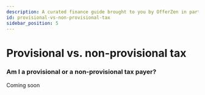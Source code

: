 ```yaml
---
description: A curated finance guide brought to you by OfferZen in partnership with Investec.
id: provisional-vs-non-provisional-tax
sidebar_position: 5
---
```


# Provisional vs. non-provisional tax

### Am I a provisional or a non-provisional tax payer?&#x20;

Coming soon
